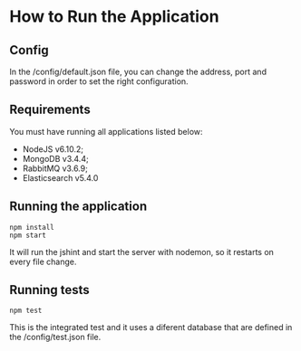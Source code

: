 # How to Run the Application

## Config

In the /config/default.json file, you can change the address, port and password in order to set the right configuration.

## Requirements

You must have running all applications listed below:

* NodeJS v6.10.2;
* MongoDB v3.4.4;
* RabbitMQ v3.6.9;
* Elasticsearch v5.4.0

## Running the application

```
npm install
npm start
```

It will run the jshint and start the server with nodemon, so it restarts on every file change.

## Running tests

```
npm test
```

This is the integrated test and it uses a diferent database that are defined in the /config/test.json file.
